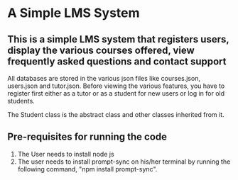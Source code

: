 # A Simple LMS System

## This is a simple LMS system that registers users, display the various courses offered, view frequently asked questions and contact support

All databases are stored in the various json files like courses.json, users.json and tutor.json.
Before viewing the various features, you have to register first either as a tutor or as a student for new users or log in for old students.

The Student class is the abstract class and other classes inherited from it.

## Pre-requisites for running the code

1. The User needs to install node js
2. The user needs to install prompt-sync on his/her terminal by running the following command, "npm install prompt-sync".
